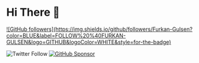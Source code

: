 # Hi There 👋


<a href="https://github.com/Furkan-Gulsen">
![GitHub followers](https://img.shields.io/github/followers/Furkan-Gulsen?color=BLUE&label=FOLLOW%20%40FURKAN-GULSEN&logo=GITHUB&logoColor=WHITE&style=for-the-badge)
</a>
  
![Twitter Follow](https://img.shields.io/twitter/follow/erdaltsksn?style=for-the-badge)
[![GitHub Sponsor](https://img.shields.io/badge/SUPPORT%20AT-GITHUB-blue?style=for-the-badge)](https://github.com/sponsors/erdaltsksn)
